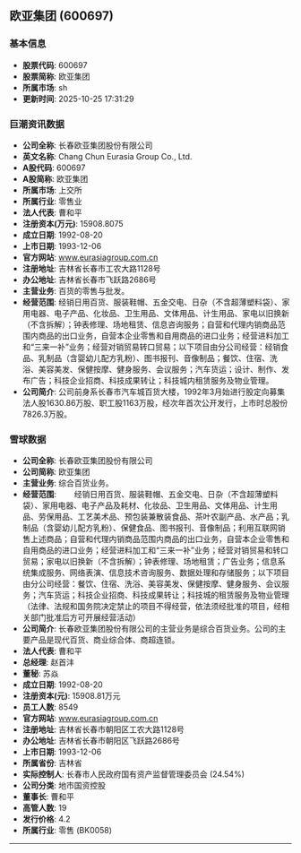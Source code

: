 ## 欧亚集团 (600697)

### 基本信息

- **股票代码**: 600697
- **股票简称**: 欧亚集团
- **所属市场**: sh
- **更新时间**: 2025-10-25 17:31:29

### 巨潮资讯数据

- **公司全称**: 长春欧亚集团股份有限公司
- **英文名称**: Chang Chun Eurasia Group Co., Ltd.
- **A股代码**: 600697
- **A股简称**: 欧亚集团
- **所属市场**: 上交所
- **所属行业**: 零售业
- **法人代表**: 曹和平
- **注册资本(万元)**: 15908.8075
- **成立日期**: 1992-08-20
- **上市日期**: 1993-12-06
- **官方网站**: www.eurasiagroup.com.cn
- **注册地址**: 吉林省长春市工农大路1128号
- **办公地址**: 吉林省长春市飞跃路2686号
- **主营业务**: 百货的零售与批发。
- **经营范围**: 经销日用百货、服装鞋帽、五金交电、日杂（不含超薄塑料袋）、家用电器、电子产品、化妆品、卫生用品、文体用品、计生用品、家电以旧换新（不含拆解）；钟表修理、场地租赁、信息咨询服务；自营和代理内销商品范围内商品的出口业务，自营本企业零售和自用商品的进口业务；经营进料加工和“三来一补”业务；经营对销贸易转口贸易；以下项目由分公司经营：经销食品、乳制品（含婴幼儿配方乳粉）、图书报刊、音像制品；餐饮、住宿、洗浴、美容美发、保健按摩、健身服务、会议服务；汽车货运；设计、制作、发布广告；科技企业招商、科技成果转让；科技城内租赁服务及物业管理。
- **公司简介**: 公司前身系长春市汽车城百货大楼，1992年3月始进行股定向募集法人股1630.86万股、职工股1163万股，经次年首次公开发行，上市时总股份7826.3万股。

### 雪球数据

- **公司全称**: 长春欧亚集团股份有限公司
- **公司简称**: 欧亚集团
- **主营业务**: 综合百货业务。
- **经营范围**: 　　经销日用百货、服装鞋帽、五金交电、日杂（不含超薄塑料袋）、家用电器、电子产品及耗材、化妆品、卫生用品、文体用品、计生用品、劳保用品、工艺美术品、预包装兼散装食品、茶叶农副产品、水产品；乳制品（含婴幼儿配方乳粉）、保健食品、图书报刊、音像制品；利用互联网销售上述商品；自营和代理内销商品范围内商品的出口业务，自营本企业零售和自用商品的进口业务；经营进料加工和“三来一补”业务；经营对销贸易和转口贸易；家电以旧换新（不含拆解）；钟表修理、场地租赁；广告业务；信息系统集成服务、网络表演、信息技术咨询服务、数据处理和存储服务；以下项目由分公司经营：餐饮、住宿、洗浴、美容美发、保健按摩、健身服务、会议服务；汽车货运；科技企业招商、科技成果转让；科技城的租赁服务及物业管理（法律、法规和国务院决定禁止的项目不得经营，依法须经批准的项目，经相关部门批准后方可开展经营活动）
- **公司简介**: 长春欧亚集团股份有限公司的主营业务是综合百货业务。公司的主要产品是现代百货、商业综合体、商超连锁。
- **法人代表**: 曹和平
- **总经理**: 赵首沣
- **董秘**: 苏焱
- **成立日期**: 1992-08-20
- **注册资本(元)**: 15908.81万元
- **员工人数**: 8549
- **官方网站**: www.eurasiagroup.com.cn
- **注册地址**: 吉林省长春市朝阳区工农大路1128号
- **办公地址**: 吉林省长春市朝阳区飞跃路2686号
- **上市日期**: 1993-12-06
- **所属省份**: 吉林省
- **实际控制人**: 长春市人民政府国有资产监督管理委员会 (24.54%)
- **公司分类**: 地市国资控股
- **董事长**: 曹和平
- **高管人数**: 19
- **发行价格**: 4.2
- **所属行业**: 零售 (BK0058)

---